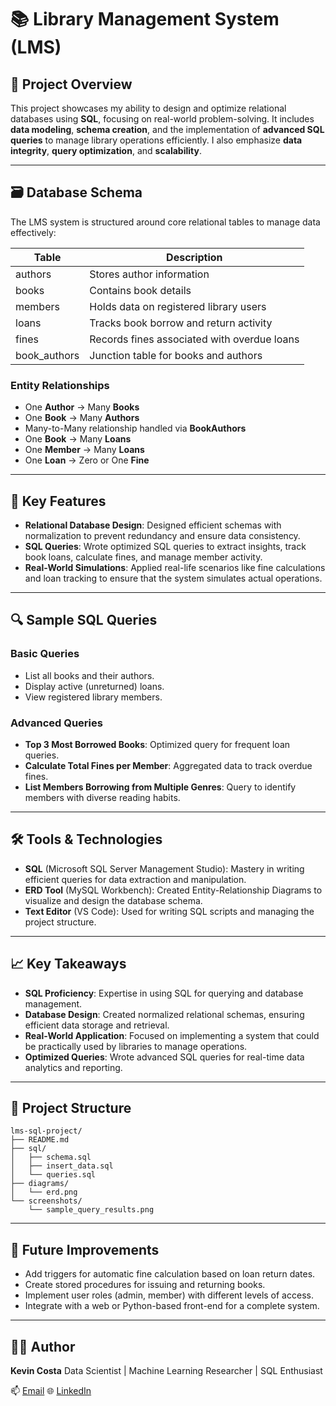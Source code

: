 # 📚 Library Management System (LMS)

## 🧾 Project Overview

This project showcases my ability to design and optimize relational databases using **SQL**, focusing on real-world problem-solving. It includes **data modeling**, **schema creation**, and the implementation of **advanced SQL queries** to manage library operations efficiently. I also emphasize **data integrity**, **query optimization**, and **scalability**.

---

## 🗃️ Database Schema

The LMS system is structured around core relational tables to manage data effectively:

| Table         | Description                                 |
| ------------- | ------------------------------------------- |
| authors       | Stores author information                   |
| books         | Contains book details                       |
| members       | Holds data on registered library users      |
| loans         | Tracks book borrow and return activity      |
| fines         | Records fines associated with overdue loans |
| book\_authors | Junction table for books and authors        |

### Entity Relationships

* One **Author** → Many **Books**
* One **Book** → Many **Authors**
* Many-to-Many relationship handled via **BookAuthors**
* One **Book** → Many **Loans**
* One **Member** → Many **Loans**
* One **Loan** → Zero or One **Fine**

---

## 🧱 Key Features

* **Relational Database Design**: Designed efficient schemas with normalization to prevent redundancy and ensure data consistency.
* **SQL Queries**: Wrote optimized SQL queries to extract insights, track book loans, calculate fines, and manage member activity.
* **Real-World Simulations**: Applied real-life scenarios like fine calculations and loan tracking to ensure that the system simulates actual operations.

---

## 🔍 Sample SQL Queries

### Basic Queries

* List all books and their authors.
* Display active (unreturned) loans.
* View registered library members.

### Advanced Queries

* **Top 3 Most Borrowed Books**: Optimized query for frequent loan queries.
* **Calculate Total Fines per Member**: Aggregated data to track overdue fines.
* **List Members Borrowing from Multiple Genres**: Query to identify members with diverse reading habits.

---

## 🛠️ Tools & Technologies

* **SQL** (Microsoft SQL Server Management Studio): Mastery in writing efficient queries for data extraction and manipulation.
* **ERD Tool** (MySQL Workbench): Created Entity-Relationship Diagrams to visualize and design the database schema.
* **Text Editor** (VS Code): Used for writing SQL scripts and managing the project structure.

---

## 📈 Key Takeaways

* **SQL Proficiency**: Expertise in using SQL for querying and database management.
* **Database Design**: Created normalized relational schemas, ensuring efficient data storage and retrieval.
* **Real-World Application**: Focused on implementing a system that could be practically used by libraries to manage operations.
* **Optimized Queries**: Wrote advanced SQL queries for real-time data analytics and reporting.

---

## 📁 Project Structure

```
lms-sql-project/
├── README.md
├── sql/
│   ├── schema.sql
│   ├── insert_data.sql
│   └── queries.sql
├── diagrams/
│   └── erd.png
└── screenshots/
    └── sample_query_results.png
```

---

## 🧠 Future Improvements

* Add triggers for automatic fine calculation based on loan return dates.
* Create stored procedures for issuing and returning books.
* Implement user roles (admin, member) with different levels of access.
* Integrate with a web or Python-based front-end for a complete system.

---

## 👨‍💻 Author

**Kevin Costa**
Data Scientist | Machine Learning Researcher | SQL Enthusiast

📫 [Email](mailto:dacosta.kevin.mota@gmail.com)
🌐 [LinkedIn](https://www.linkedin.com/in/costakevinn/)
